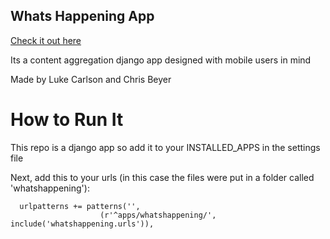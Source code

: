 Whats Happening App
-------------------
[Check it out here](www.jlukecarlson.com/apps/whatshappening)

Its a content aggregation django app designed with mobile users in mind

Made by Luke Carlson and Chris Beyer

How to Run It
=============

This repo is a django app so add it to your INSTALLED_APPS in the settings file

Next, add this to your urls (in this case the files were put in a folder called 'whatshappening'):


      urlpatterns += patterns('',
                        (r'^apps/whatshappening/', include('whatshappening.urls')),